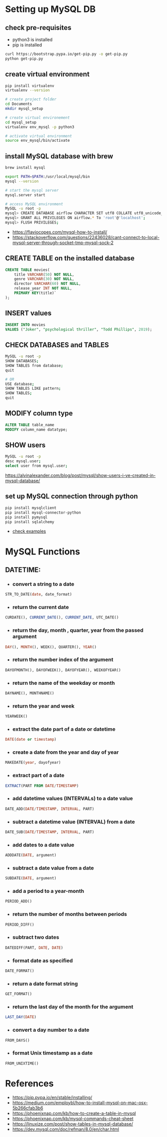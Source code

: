 
# Setting up MySQL DB

## check pre-requisites
* python3 is installed
* pip is installed

```bash
curl https://bootstrap.pypa.io/get-pip.py -o get-pip.py
python get-pip.py
```

## create virtual environment
```bash
pip install virtualenv
virtualenv --version

# create project folder
cd Documents
mkdir mysql_setup

# create virtual environement
cd mysql_setup
virtualenv env_mysql -p python3

# activate virtual environment
source env_mysql/bin/activate
```

## install MySQL database with brew
```bash
brew install mysql

export PATH=$PATH:/usr/local/mysql/bin
mysql --version

# start the mysql server 
mysql.server start

# access MySQL environment
MySQL -u root -p
mysql> CREATE DATABASE airflow CHARACTER SET utf8 COLLATE utf8_unicode_ci;
mysql> GRANT ALL PRIVILEGES ON airflow.* To 'root'@'localhost';
mysql> FLUSH PRIVILEGES;
```

* https://flaviocopes.com/mysql-how-to-install/
* https://stackoverflow.com/questions/22436028/cant-connect-to-local-mysql-server-through-socket-tmp-mysql-sock-2

## CREATE TABLE on the installed database

```sql
CREATE TABLE movies(
    title VARCHAR(50) NOT NULL,
    genre VARCHAR(30) NOT NULL,
    director VARCHAR(60) NOT NULL,
    release_year INT NOT NULL,
    PRIMARY KEY(title)`
);
```

## INSERT values
```sql
INSERT INTO movies
VALUES ("Joker", "psychological thriller", "Todd Phillips", 2019);
```

## CHECK DATABASES and TABLES
```bash
MySQL -u root -p
SHOW DATABASES;
SHOW TABLES from database;
quit

# OR
USE database;
SHOW TABLES LIKE pattern;
SHOW TABLES;
quit
```

## MODIFY column type 

```sql
ALTER TABLE table_name    
MODIFY column_name datatype;  
```

## SHOW users
```bash
MySQL -u root -p
desc mysql.user;
select user from mysql.user;
```
https://alvinalexander.com/blog/post/mysql/show-users-i-ve-created-in-mysql-database/

## set up MySQL connection through python
```bash
pip install mysqlclient
pip install mysql-connector-python
pip install pymysql
pip install sqlalchemy
```
* [check examples](https://github.com/ateneva/how-to-snippets/blob/e083e939d6600248ef853f5c63db2caf9c0f6471/MySQL/load-data-to-mysql-db-with-python.md)

# MySQL Functions

## DATETIME:

* ### convert a string to a date
```sql
STR_TO_DATE(date, date_format)
```

* ### return the current date

```sql
CURDATE(), CURRENT_DATE(), CURRENT_DATE, UTC_DATE()
```

* ### return the day, month , quarter, year from the passed argument

```sql
DAY(), MONTH(), WEEK(), QUARTER(), YEAR()
```

* ### return the number index of the argument
```sql
DAYOFMONTH(), DAYOFWEEK(), DAYOFYEAR(), WEEKOFYEAR()
```

* ### return the name of the weekday or month
```sql
DAYNAME(), MONTHNAME()
```

* ### return the year and week
```sql
YEARWEEK()
```

* ### extract the date part of a date or datetime
```sql
DATE(date or timestamp)
```

* ### create a date from the year and day of year
```sql
MAKEDATE(year, dayofyear)
```

* ### extract part of a date
```sql
EXTRACT(PART FROM DATE/TIMESTAMP)
```

* ### add datetime values (INTERVALs) to a date value
```sql
DATE_ADD(DATE/TIMESTAMP, INTERVAL, PART)		
```	

* ### subtract a datetime value (INTERVAL) from a date
```sql
DATE_SUB(DATE/TIMESTAMP, INTERVAL, PART)
```

* ### add dates to a date value
```sql
ADDDATE(DATE, argument)
```

* ### subtract a date value from a date
```sql
SUBDATE(DATE, argument)
```

* ### add a period to a year-month
```sql
PERIOD_ADD()
```

* ### return the number of months between periods
```sql
PERIOD_DIFF()
```

* ### subtract two dates
```sql
DATEDIFF(PART, DATE, DATE)
```

* ### format date as specified
```sql
DATE_FORMAT()
```

* ### return a date format string
```sql
GET_FORMAT()
```

* ### return the last day of the month for the argument
```sql
LAST_DAY(DATE)
```

* ### convert a day number to a date
```sql
FROM_DAYS()
```

* ### format Unix timestamp as a date
```sql
FROM_UNIXTIME()
```


# References
* https://pip.pypa.io/en/stable/installing/
* https://medium.com/employbl/how-to-install-mysql-on-mac-osx-5b266cfab3b6
* https://phoenixnap.com/kb/how-to-create-a-table-in-mysql
* https://phoenixnap.com/kb/mysql-commands-cheat-sheet
* https://linuxize.com/post/show-tables-in-mysql-database/
* https://dev.mysql.com/doc/refman/8.0/en/char.html
